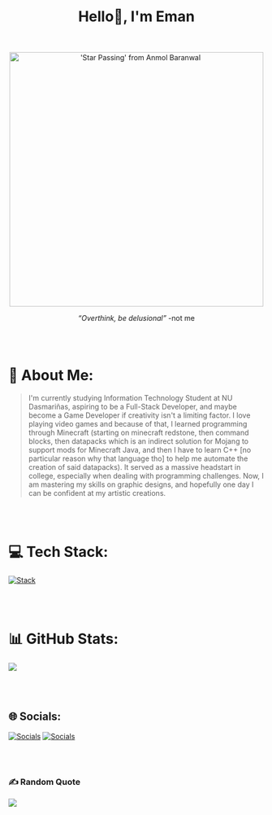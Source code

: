 <h1 align=center>
Hello👋, I'm Eman
</h1>

<div align=center>

<br><br>
<img src="https://github.com/Anmol-Baranwal/Cool-GIFs-For-GitHub/assets/74038190/7d484dc9-68a9-4ee6-a767-aea59035c12d" width="500" alt="'Star Passing' from Anmol Baranwal"><br>
<p><i>“Overthink, be delusional”</i> -not me<br><p>

 <br><br>
 
</div>

# 🧑 About Me:
> I'm currently studying Information Technology Student at NU Dasmariñas, aspiring to be a Full-Stack Developer, and maybe become a Game Developer if creativity isn't a limiting factor. I love playing video games and because of that, I learned programming through Minecraft (starting on minecraft redstone, then command blocks, then datapacks which is an indirect solution for Mojang to support mods for Minecraft Java, and then I have to learn C++ \[no particular reason why that language tho\] to help me automate the creation of said datapacks). It served as a massive headstart in college, especially when dealing with programming challenges. Now, I am mastering my skills on graphic designs, and hopefully one day I can be confident at my artistic creations.

<br><br>
 
# 💻 Tech Stack:
[![Stack](https://skillicons.dev/icons?i=python,java,html,css,javascript,c,cpp,php,lua)](https://skillicons.dev)

<br><br>

# 📊 GitHub Stats:
![](https://github-readme-stats.vercel.app/api/top-langs/?username=ehmughn&theme=dark&hide_border=false&include_all_commits=false&count_private=false&layout=compact)

<br><br>

## 🌐 Socials:
[![Socials](https://skillicons.dev/icons?i=instagram)](https://instagram.com/emanisnamebackwards/)
[![Socials](https://skillicons.dev/icons?i=gmail)](mailto:emanhatesschool1234@gmail.com)

<br><br>

### ✍️ Random Quote
![](https://quotes-github-readme.vercel.app/api?type=horizontal&theme=radical)
